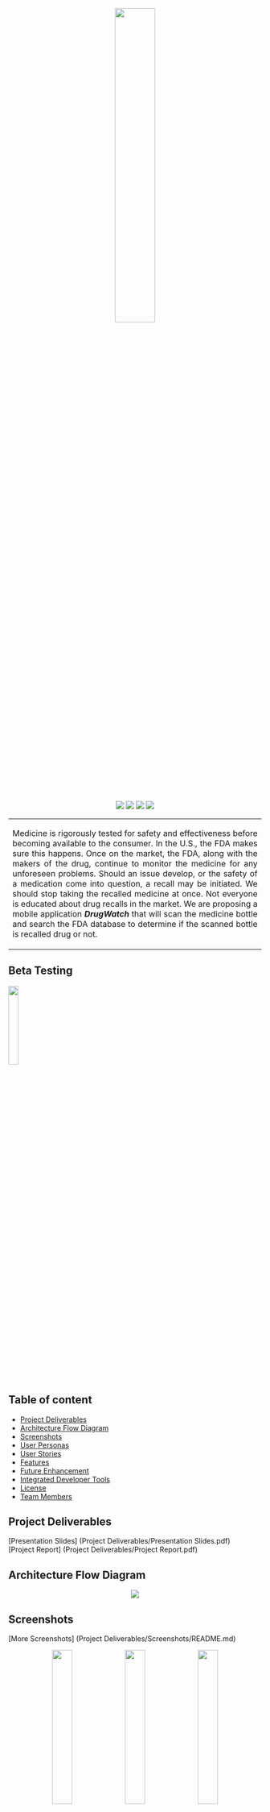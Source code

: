 <p align="center"><img src="http://nrupeshpatel.com/Files/CMPE272/GitHub/Images/drugWatch-logo.png" width="40%" /></p>

<p align="center">
<a href="https://github.com/SJSU272Lab/DrugWatch/blob/master/LICENSE.md" rel="Licence"><img src="https://img.shields.io/github/license/mashape/apistatus.svg" /></a>
<a href="" rel="Platform"><img src="https://img.shields.io/badge/platform-Android-orange.svg" /></a>
<a href="https://github.com/SJSU272Lab/DrugWatch/issues?q=is%3Aopen+is%3Aissue" rel="GitHub issues"><img src="https://img.shields.io/badge/issues-1%20open-green.svg" /></a>
<a href="https://github.com/SJSU272Lab/DrugWatch/issues?q=is%3Aissue+is%3Aclosed" rel="GitHub closed issues"><img src="https://img.shields.io/badge/issues-4%20closed-red.svg" /></a>
</p>
<table>
<tr>
<td>
<p align="justify">Medicine is rigorously tested for safety and effectiveness before becoming available to the consumer. In the U.S., the FDA makes sure this happens. Once on the market, the FDA, along with the makers of the drug, continue to monitor the medicine for any unforeseen problems. Should an issue develop, or the safety of a medication come into question, a recall may be initiated. We should stop taking the recalled medicine at once. Not everyone is educated about drug recalls in the market. We are proposing a mobile application <b><i>DrugWatch</i></b> that will scan the medicine bottle and search the FDA database to determine if the scanned bottle is recalled drug or not.</p>
</td>
</tr>
</table>

## Beta Testing

<a href="https://play.google.com/apps/testing/com.knightriders.drugwatch" rel="PlayStore Link"><img src="http://nrupeshpatel.com/Files/CMPE272/GitHub/Images/google-play-badge.png" width="20%" ></a>

## Table of content

- [Project Deliverables](#project-deliverables)
- [Architecture Flow Diagram](#architecture-flow-diagram)
- [Screenshots](#screenshots)
- [User Personas](#user-personas)
- [User Stories](#user-stories)
- [Features](#features)
- [Future Enhancement](#future-enhancement)
- [Integrated Developer Tools](#integrated-developer-tools)
- [License](#license)
- [Team Members](#team-members)

## Project Deliverables

[Presentation Slides] (Project Deliverables/Presentation Slides.pdf) <br/>
[Project Report] (Project Deliverables/Project Report.pdf)

## Architecture Flow Diagram
<p align="center"><img src="http://nrupeshpatel.com/Files/CMPE272/GitHub/Images/architecture-flow.png" /></p>

## Screenshots 
[More Screenshots] (Project Deliverables/Screenshots/README.md)
<p align="center"><img src="http://nrupeshpatel.com/Files/CMPE272/GitHub/Images/ss2.png" width="28%" />
<img src="http://nrupeshpatel.com/Files/CMPE272/GitHub/Images/ss3.png" width="28%" />
<img src="http://nrupeshpatel.com/Files/CMPE272/GitHub/Images/ss4.png" width="28%" /></p>

## User Personas
<p align="center"><img src="http://nrupeshpatel.com/Files/CMPE272/GitHub/Images/UserPersona.png" /></p>

## User Stories
<!--<img src="http://nrupeshpatel.com/Files/CMPE272/GitHub/Images/UserStories.png" width="80%">-->
- As a **_patient_**, I want to scan a drug bottle, so that I can know whether to consume it or not.
- As a **_doctor_**, I want to scan a drug bottle, so that I can know whether to prescribe it or not.
- As a **_pharmacist_**, I want to scan a drug bottle, so that I can know whether to sell that drug or not.

## Features

- Simple and user friendly
- Various Scan Options
    - Camera
    - Gallery
    - Barcode (WIP)
- Few clicks to get Drug recall info

## Future Enhancement

Pharmacy name can also be extracted from scanned label and contact information of the nearby pharmacy can be shown to user for getting further information on recalled drug or an alternative to that drug.

## Integrated Developer Tools

<img src="http://nrupeshpatel.com/Files/CMPE272/GitHub/Images/analytics.jpeg" width="28%" align="left"/>
<img src="http://nrupeshpatel.com/Files/CMPE272/GitHub/Images/admob.jpeg" width="28%" align="left"/>
<img src="http://nrupeshpatel.com/Files/CMPE272/GitHub/Images/remote-config.jpeg" width="28%" />

## License

DrugWatch is released under the [MIT License](https://github.com/SJSU272Lab/Fall16-Team11/blob/master/LICENSE.md).

## Team Members

| [![Nrupesh Patel](https://avatars.githubusercontent.com/nrupesh29?s=100)<br /><sub>Nrupesh Patel</sub>](https://github.com/Nrupesh29)<br /> | [![Arpita Dixit](https://avatars.githubusercontent.com/arpitadixit?s=100)<br /><sub>Arpita Dixit</sub>](https://github.com/ArpitaDixit)<br /> | [![Aditi Shetty](https://avatars.githubusercontent.com/shettyaditi?s=100)<br /><sub>Aditi Shetty</sub>](https://github.com/shettyaditi)<br />| [![Suraj Khurana](https://avatars.githubusercontent.com/khurana3773?s=100)<br /><sub>Suraj Khurana</sub>](https://github.com/khurana3773)<br />|
| :---: | :---: | :---: | :---: |
